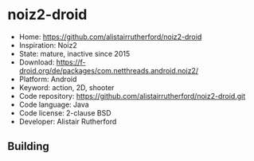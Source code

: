 # noiz2-droid

- Home: https://github.com/alistairrutherford/noiz2-droid
- Inspiration: Noiz2
- State: mature, inactive since 2015
- Download: https://f-droid.org/de/packages/com.netthreads.android.noiz2/
- Platform: Android
- Keyword: action, 2D, shooter
- Code repository: https://github.com/alistairrutherford/noiz2-droid.git
- Code language: Java
- Code license: 2-clause BSD
- Developer: Alistair Rutherford

## Building
